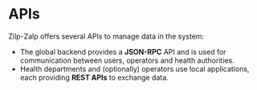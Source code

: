 # APIs

Zilp-Zalp offers several APIs to manage data in the system:

* The global backend provides a **JSON-RPC** API and is used for communication between users, operators and health authorities.
* Health departments and (optionally) operators use local applications, each providing **REST APIs** to exchange data.

